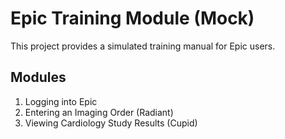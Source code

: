 # Epic Training Module (Mock)

This project provides a simulated training manual for Epic users.

## Modules
1. Logging into Epic
2. Entering an Imaging Order (Radiant)
3. Viewing Cardiology Study Results (Cupid)
